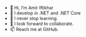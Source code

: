 - 👋 Hi, I’m Amir Iftikhar
- 👀 I develop in .NET and .NET Core
- 🌱 I never stop learning. 
- 💞️ I look forward to collaborate.
- 📫 Reach me at GitHub.

<!---
AmirIftikhar92/AmirIftikhar92 is my introduction repository.
--->
